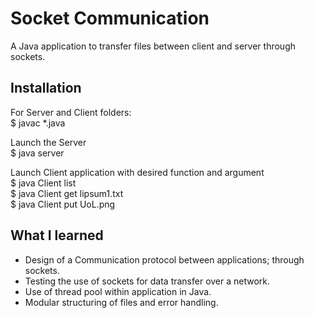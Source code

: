# Socket Communication
A Java application to transfer files between client and server through sockets.

## Installation  

For Server and Client folders:  
$ javac *.java

Launch the Server  
$ java server

Launch Client application with desired function and argument  
$ java Client list  
$ java Client get lipsum1.txt  
$ java Client put UoL.png  


## What I learned
- Design of a Communication protocol between applications; through sockets.
- Testing the use of sockets for data transfer over a network.
- Use of thread pool within application in Java.
- Modular structuring of files and error handling.

